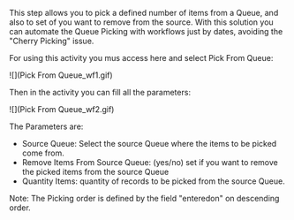 This step allows you to pick a defined number of items from a Queue, and also to set of you want to remove from the source. 
With this solution you can automate the Queue Picking with workflows just by dates, avoiding the "Cherry Picking" issue.

For using this activity you mus access here and select Pick From Queue:

![](Pick From Queue_wf1.gif)

Then in the activity you can fill all the parameters:

![](Pick From Queue_wf2.gif)

The Parameters are:
* Source Queue: Select the source Queue where the items to be picked come from.
* Remove Items From Source Queue: (yes/no) set if you want to remove the picked items from the source Queue  
* Quantity Items: quantity of records to be picked from the source Queue. 

Note: The Picking order is defined by the field "enteredon" on descending order.